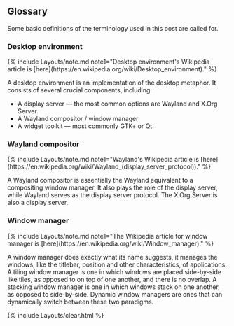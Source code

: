 ## Glossary
Some basic definitions of the terminology used in this post are called for.

<h3 style="width: 100%">Desktop environment</h3>
{% include Layouts/note.md note1="Desktop environment's Wikipedia article is [here](https://en.wikipedia.org/wiki/Desktop_environment)." %}

A desktop environment is an implementation of the desktop metaphor. It consists of several crucial components, including:
* A display server &mdash; the most common options are Wayland and X.Org Server. 
* A Wayland compositor / window manager
* A widget toolkit &mdash; most commonly GTK+ or Qt. 

<h3 style="width: 100%">Wayland compositor</h3>
{% include Layouts/note.md note1="Wayland's Wikipedia article is [here](https://en.wikipedia.org/wiki/Wayland_(display_server_protocol))." %}

A Wayland compositor is essentially the Wayland equivalent to a compositing window manager. It also plays the role of the display server, while Wayland serves as the display server protocol. The X.Org Server is also a display server. 

<h3 style="width: 100%">Window manager</h3>
{% include Layouts/note.md note1="The Wikipedia article for window manager is [here](https://en.wikipedia.org/wiki/Window_manager)." %}

A window manager does exactly what its name suggests, it manages the windows, like the titlebar, position and other characteristics, of applications. A tiling window manager is one in which windows are placed side-by-side like tiles, as opposed to on top of one another, and there is no overlap. A stacking window manager is one in which windows stack on one another, as opposed to side-by-side. Dynamic window managers are ones that can dynamically switch between these two paradigms. 

{% include Layouts/clear.html %}
